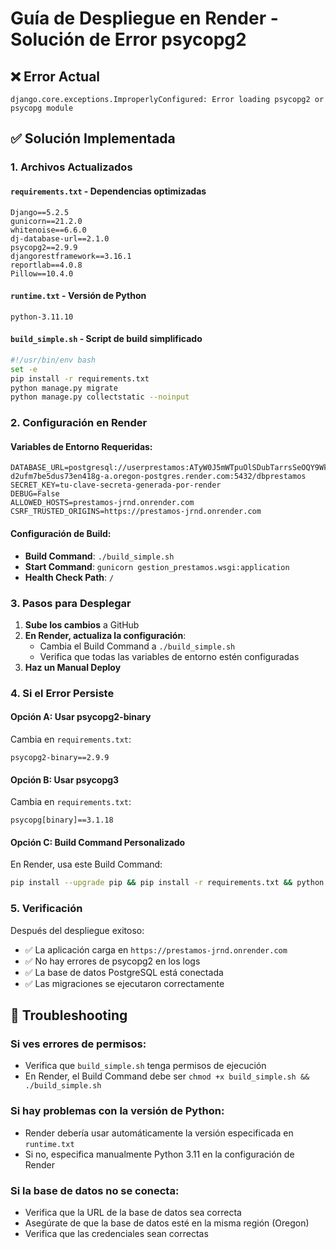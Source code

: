 # Guía de Despliegue en Render - Solución de Error psycopg2

## ❌ Error Actual
```
django.core.exceptions.ImproperlyConfigured: Error loading psycopg2 or psycopg module
```

## ✅ Solución Implementada

### 1. Archivos Actualizados

#### `requirements.txt` - Dependencias optimizadas
```
Django==5.2.5
gunicorn==21.2.0
whitenoise==6.6.0
dj-database-url==2.1.0
psycopg2==2.9.9
djangorestframework==3.16.1
reportlab==4.0.8
Pillow==10.4.0
```

#### `runtime.txt` - Versión de Python
```
python-3.11.10
```

#### `build_simple.sh` - Script de build simplificado
```bash
#!/usr/bin/env bash
set -e
pip install -r requirements.txt
python manage.py migrate
python manage.py collectstatic --noinput
```

### 2. Configuración en Render

#### Variables de Entorno Requeridas:
```
DATABASE_URL=postgresql://userprestamos:ATyW0J5mWTpuOlSDubTarrsSeOQY9WkC@dpg-d2ufm7be5dus73en418g-a.oregon-postgres.render.com:5432/dbprestamos
SECRET_KEY=tu-clave-secreta-generada-por-render
DEBUG=False
ALLOWED_HOSTS=prestamos-jrnd.onrender.com
CSRF_TRUSTED_ORIGINS=https://prestamos-jrnd.onrender.com
```

#### Configuración de Build:
- **Build Command**: `./build_simple.sh`
- **Start Command**: `gunicorn gestion_prestamos.wsgi:application`
- **Health Check Path**: `/`

### 3. Pasos para Desplegar

1. **Sube los cambios** a GitHub
2. **En Render, actualiza la configuración**:
   - Cambia el Build Command a `./build_simple.sh`
   - Verifica que todas las variables de entorno estén configuradas
3. **Haz un Manual Deploy**

### 4. Si el Error Persiste

#### Opción A: Usar psycopg2-binary
Cambia en `requirements.txt`:
```
psycopg2-binary==2.9.9
```

#### Opción B: Usar psycopg3
Cambia en `requirements.txt`:
```
psycopg[binary]==3.1.18
```

#### Opción C: Build Command Personalizado
En Render, usa este Build Command:
```bash
pip install --upgrade pip && pip install -r requirements.txt && python manage.py migrate && python manage.py collectstatic --noinput
```

### 5. Verificación

Después del despliegue exitoso:
- ✅ La aplicación carga en `https://prestamos-jrnd.onrender.com`
- ✅ No hay errores de psycopg2 en los logs
- ✅ La base de datos PostgreSQL está conectada
- ✅ Las migraciones se ejecutaron correctamente

## 🔧 Troubleshooting

### Si ves errores de permisos:
- Verifica que `build_simple.sh` tenga permisos de ejecución
- En Render, el Build Command debe ser `chmod +x build_simple.sh && ./build_simple.sh`

### Si hay problemas con la versión de Python:
- Render debería usar automáticamente la versión especificada en `runtime.txt`
- Si no, especifica manualmente Python 3.11 en la configuración de Render

### Si la base de datos no se conecta:
- Verifica que la URL de la base de datos sea correcta
- Asegúrate de que la base de datos esté en la misma región (Oregon)
- Verifica que las credenciales sean correctas
